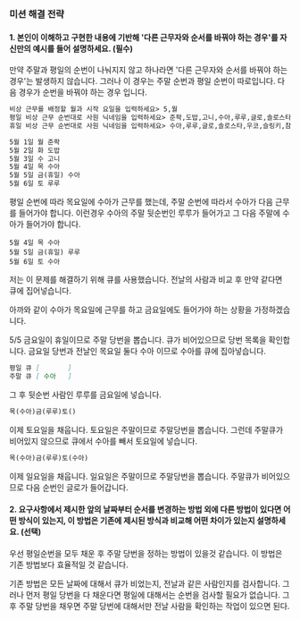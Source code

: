 ### 미션 해결 전략 
#### 1. 본인이 이해하고 구현한 내용에 기반해 '다른 근무자와 순서를 바꿔야 하는 경우'를 자신만의 예시를 들어 설명하세요. (필수)       

만약 주말과 평일의 순번이 나눠지지 않고 하나라면 '다른 근무자와 순서를 바꿔야 하는 경우'는 발생하지 않습니다. 그러나 이 경우는 주말 순번과 평일 순번이 따로입니다.
다음 경우가 순번을 바꿔야 하는 경우 입니다.
```markdown
비상 근무를 배정할 월과 시작 요일을 입력하세요> 5,월
평일 비상 근무 순번대로 사원 닉네임을 입력하세요> 준팍,도밥,고니,수아,루루,글로,솔로스타,우코,슬링키,참새,도리
휴일 비상 근무 순번대로 사원 닉네임을 입력하세요> 수아,루루,글로,솔로스타,우코,슬링키,참새,도리,준팍,도밥,고니

5월 1일 월 준팍
5월 2일 화 도밥
5월 3일 수 고니
5월 4일 목 수아
5월 5일 금(휴일) 수아
5월 6일 토 루루
```

평일 순번에 따라 목요일에 수아가 근무를 했는데, 주말 순번에 따라서 수아가 다음 근무를 들어가야 합니다.
이런경우 수아의 주말 뒷순번인 루루가 들어가고 그 다음 주말에 수아가 들어가야 합니다. 

```
5월 4일 목 수아
5월 5일 금(휴일) 루루
5월 6일 토 수아
```

저는 이 문제를 해결하기 위해 큐를 사용했습니다.
전날의 사람과 비교 후 만약 같다면 큐에 집어넣습니다.

아까와 같이 수아가 목요일에 근무를 하고 금요일에도 들어가야 하는 상황을 가정하겠습니다.

5/5 금요일이 휴일이므로 주말 당번을 뽑습니다. 큐가 비어있으므로 당번 목록을 확인합니다. 금요일 당번과 전날인 목요일 둘다 수아 이므로 수아를 큐에 집아넣습니다.
```markdown
평일 큐 [       ]
주말 큐 [ 수아   ]
```
그 후 뒷순번 사람인 루루를 금요일에 넣습니다.
```markdown
목(수아)금(루루)토()
```
이제 토요일을 채웁니다. 토요일은 주말이므로 주말당번을 뽑습니다. 그런데 주말큐가 비어있지 않으므로 큐에서 수아를 빼서 토요일에 넣습니다.
```markdown
목(수아)금(루루)토(수아)
```
이제 일요일을 채웁니다. 일요일은 주말이므로 주말당번을 뽑습니다. 주말큐가 비어있으므로 다음 순번인 글로가 들어갑니다.


#### 2. 요구사항에서 제시한 앞의 날짜부터 순서를 변경하는 방법 외에 다른 방법이 있다면 어떤 방식이 있는지, 이 방법은 기존에 제시된 방식과 비교해 어떤 차이가 있는지 설명하세요. (선택)
우선 평일순번을 모두 채운 후 주말 당번을 정하는 방법이 있을것 같습니다. 이 방법은 기존 방법보다 효율적일 것 같습니다. 

기존 방법은 모든 날짜에 대해서 큐가 비었는지, 전날과 같은 사람인지를 검사합니다.
그러나 먼저 평일 당번을 다 채운다면 평일에 대해서는 순번을 검사할 필요가 없습니다.
그 후 주말 당번을 채우면 주말 당번에 대해서만 전날 사람을 확인하는 작업이 있으면 된다.
